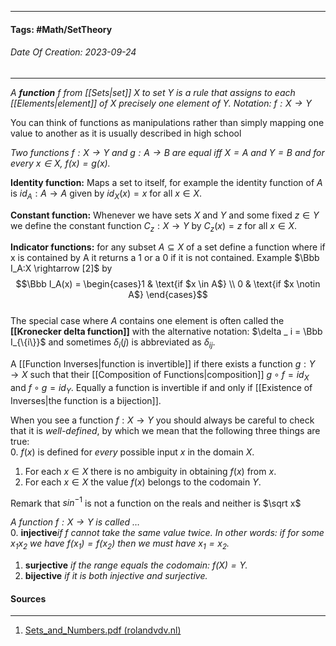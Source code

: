 __________________________________________________________________________
#### **Tags:** #Math/SetTheory
###### *Date Of Creation: 2023-09-24*
__________________________________________________________________________

*A **function** $f$ from [[Sets|set]] $X$ to set $Y$ is a rule that assigns to each [[Elements|element]] of $X$ precisely one element of $Y$. Notation: $f:X \rightarrow Y$*

You can think of functions as manipulations rather than simply mapping one value to another as it is usually described in high school

*Two functions $f : X \rightarrow Y$ and $g : A \rightarrow B$ are equal iff $X = A$ and $Y = B$ and for every $x \in X$, $f(x) = g(x)$.*

**Identity function:** Maps a set to itself, for example the identity function of $A$ is $id_A : A \rightarrow A$ given by $id_X(x) = x$ for all $x \in X$.

**Constant function:** Whenever we have sets $X$ and $Y$ and some fixed $z \in Y$ we define the constant function $C_z : X \rightarrow Y$ by $C_z (x) = z$ for all $x \in X$.

**Indicator functions:** for any subset $A \subseteq X$ of a set define a function where if x is contained by A it returns a 1 or a 0 if it is not contained. Example $\Bbb I_A:X \rightarrow [2]$ by $$\Bbb I_A(x) = \begin{cases}1 & \text{if $x \in A$} \\ 0 & \text{if $x \notin A$} \end{cases}$$  
The special case where $A$ contains one element is often called the **[[Kronecker delta function]]** with the alternative notation: $\delta _ i = \Bbb I_{\{i\}}$ and sometimes $\delta _ i (j)$ is abbreviated as $\delta _{ij}$.

A [[Function Inverses|function is invertible]] if there exists a function $g : Y \rightarrow X$ such that their [[Composition of Functions|composition]] $g \circ f = id_X$ and $f \circ g = id_Y$. Equally a function is invertible if and only if [[Existence of Inverses|the function is a bijection]].

When you see a function $f: X \rightarrow Y$ you should always be careful to check that it is *well-defined*, by which we mean that the following three things are true:  
0. $f(x)$ is defined for *every* possible input $x$ in the domain $X$.
1. For each $x\in X$ there is no ambiguity in obtaining $f(x)$ from $x$.
2. For each $x\in X$ the value $f(x)$ belongs to the codomain $Y$.

Remark that $sin^{-1}$ is not a function on the reals and neither is $\sqrt x$

*A function $f : X \rightarrow Y$ is called $\dots$*  
0. **injective***if f cannot take the same value twice. In other words: if for some $x_1x_2$ we have $f(x_1) = f(x_2)$ then we must have $x_1 = x_2$.*
1. **surjective** *if the range equals the codomain: $f(X) = Y$.*
2. **bijective** *if it is both injective and surjective.*
#### Sources
__________________________________________________________________________
1. [Sets_and_Numbers.pdf (rolandvdv.nl)](https://www.rolandvdv.nl/Sets_and_Numbers.pdf)